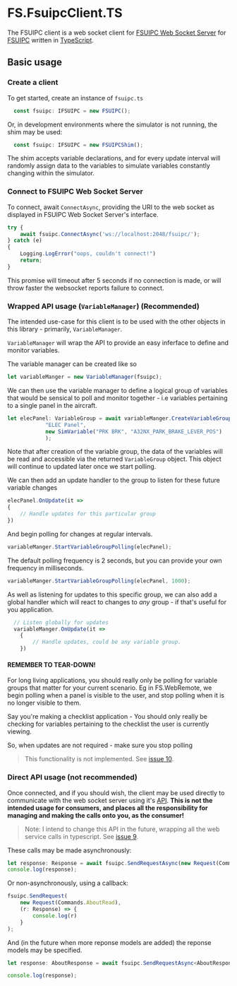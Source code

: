 # FS.FsuipcClient.TS

The FSUIPC client is a web socket client for [FSUIPC Web Socket Server](http://fsuipcwebsockets.paulhenty.com/) for [FSUIPC](https://www.fsuipc.com/) written in [TypeScript](https://www.typescriptlang.org/).


## Basic usage

### Create a client

To get started, create an instance of `fsuipc.ts`

```TypeScript
  const fsuipc: IFSUIPC = new FSUIPC();
```

Or, in development environments where the simulator is not running, the shim may be used:

```typescript
  const fsuipc: IFSUIPC = new FSUIPCShim();
```

The shim accepts variable declarations, and for every update interval will randomly assign data to the variables to simulate variables constantly changing within the simulator.

### Connect to FSUIPC Web Socket Server

To connect, await `ConnectAsync`, providing the URI to the web socket as displayed in FSUIPC Web Socket Server's interface.

```typescript
try {
	await fsuipc.ConnectAsync('ws://localhost:2048/fsuipc/');
} catch (e)
{
	Logging.LogError("oops, couldn't connect!")
	return;
}
```

This promise will timeout after 5 seconds if no connection is made, or will throw faster the websocket reports failure to connect.

### Wrapped API usage (`VariableManager`) (Recommended)

The intended use-case for this client is to be used with the other objects in this library - primarily, `VariableManager`.

`VariableManager` will wrap the API to provide an easy inferface to define and monitor variables.

The variable manager can be created like so

```typescript
let variableManger = new VariableManager(fsuipc);
```

We can then use the variable manager to define a logical group of variables that would be sensical to poll and monitor together - i.e variables pertaining to a single panel in the aircraft.

```typescript
let elecPanel: VariableGroup = await variableManger.CreateVariableGroupAsync(
            "ELEC Panel",
            new SimVariable("PRK BRK", "A32NX_PARK_BRAKE_LEVER_POS")
            );
```

Note that after creation of the variable group, the data of the variables will be read and accessible via the returned `VariableGroup` object. This object will continue to updated later once we start polling.

We can then add an update handler to the group to listen for these future variable changes

```typescript
elecPanel.OnUpdate(it =>
{
    // Handle updates for this particular group
})
```

And begin polling for changes at regular intervals.

```typescript
variableManger.StartVariableGroupPolling(elecPanel);
```

The default polling frequency is 2 seconds, but you can provide your own frequency in milliseconds.

```typescript
variableManger.StartVariableGroupPolling(elecPanel, 1000);
```

As well as listening for updates to this specific group, we can also add a global handler which will react to changes to *any* group - if that's useful for you application.

```typescript
  // Listen globally for updates
  variableManger.OnUpdate(it => 
    {
        // Handle updates, could be any variable group.
    })
```

#### REMEMBER TO TEAR-DOWN!

For long living applications, you should really only be polling for variable groups that matter for your current scenario. Eg in FS.WebRemote, we begin polling when a panel is visible to the user, and stop polling when it is no longer visible to them.

Say you're making a checklist application - You should only really be checking for variables pertaining to the checklist the user is currently viewing.

So, when updates are not required - make sure you stop polling

> This functionality is not implemented. See [issue 10](https://github.com/jdngray77/FS.WebRemote/issues/10).

### Direct API usage (not recommended)

Once connected, and if you should wish, the client may be used directly to communicate with the web socket server using it's [API](http://fsuipcwebsockets.paulhenty.com/#cmdabout). **This is not the intended usage for consumers, and places all the responsibility for managing and making the calls onto you, as the consumer!**

 > Note: I intend to change this API in the future, wrapping all the web service calls in typescript. See [issue 9](https://github.com/jdngray77/FS.WebRemote/issues/9).

These calls may be made asynchronously:

```typescript
let response: Response = await fsuipc.SendRequestAsync(new Request(Commands.AboutRead));
console.log(response);
```

Or non-asynchronously, using a callback:

```typescript
fsuipc.SendRequest(
	new Request(Commands.AboutRead),
	(r: Response) => {
		console.log(r)
	}
);
```

And (in the future when more reponse models are added) the reponse models may be specified.

```typescript
let response: AboutResponse = await fsuipc.SendRequestAsync<AboutResponse>(new Request(Commands.AboutRead));

console.log(response);
```